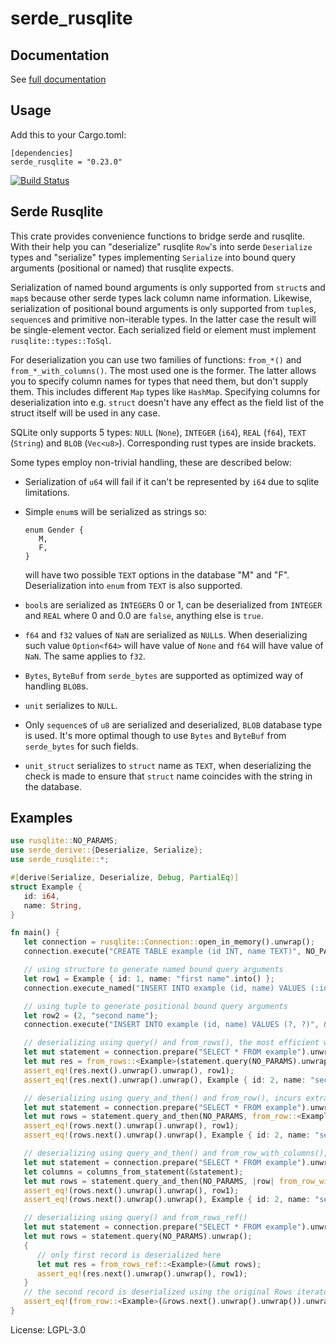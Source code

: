 # serde_rusqlite

## Documentation

See [full documentation](https://docs.rs/serde_rusqlite)

## Usage

Add this to your Cargo.toml:
```
[dependencies]
serde_rusqlite = "0.23.0"
```

[![Build Status](https://travis-ci.org/twistedfall/serde_rusqlite.svg?branch=master)](https://travis-ci.org/twistedfall/serde_rusqlite)

## Serde Rusqlite

This crate provides convenience functions to bridge serde and rusqlite. With their help
you can "deserialize" rusqlite `Row`'s into serde `Deserialize` types and "serialize" types
implementing `Serialize` into bound query arguments (positional or named) that rusqlite expects.

Serialization of named bound arguments is only supported from `struct`s and `map`s because other
serde types lack column name information. Likewise, serialization of positional bound arguments
is only supported from `tuple`s, `sequence`s and primitive non-iterable types. In the latter case
the result will be single-element vector. Each serialized field or element must implement
`rusqlite::types::ToSql`.

For deserialization you can use two families of functions: `from_*()` and `from_*_with_columns()`.
The most used one is the former. The latter allows you to specify column names for types that need
them, but don't supply them. This includes different `Map` types like `HashMap`. Specifying columns
for deserialization into e.g. `struct` doesn't have any effect as the field list of the struct itself
will be used in any case.

SQLite only supports 5 types: `NULL` (`None`), `INTEGER` (`i64`), `REAL` (`f64`), `TEXT` (`String`)
and `BLOB` (`Vec<u8>`). Corresponding rust types are inside brackets.

Some types employ non-trivial handling, these are described below:

* Serialization of `u64` will fail if it can't be represented by `i64` due to sqlite limitations.
* Simple `enum`s will be serialized as strings so:

  ```
  enum Gender {
     M,
     F,
  }
  ```

  will have two possible `TEXT` options in the database "M" and "F". Deserialization into `enum`
  from `TEXT` is also supported.
* `bool`s are serialized as `INTEGER`s 0 or 1, can be deserialized from `INTEGER` and `REAL` where
  0 and 0.0 are `false`, anything else is `true`.
* `f64` and `f32` values of `NaN` are serialized as `NULL`s. When deserializing such value `Option<f64>`
  will have value of `None` and `f64` will have value of `NaN`. The same applies to `f32`.
* `Bytes`, `ByteBuf` from `serde_bytes` are supported as optimized way of handling `BLOB`s.
* `unit` serializes to `NULL`.
* Only `sequence`s of `u8` are serialized and deserialized, `BLOB` database type is used. It's
  more optimal though to use `Bytes` and `ByteBuf` from `serde_bytes` for such fields.
* `unit_struct` serializes to `struct` name as `TEXT`, when deserializing the check is made to ensure
  that `struct` name coincides with the string in the database.

## Examples
```rust
use rusqlite::NO_PARAMS;
use serde_derive::{Deserialize, Serialize};
use serde_rusqlite::*;

#[derive(Serialize, Deserialize, Debug, PartialEq)]
struct Example {
   id: i64,
   name: String,
}

fn main() {
   let connection = rusqlite::Connection::open_in_memory().unwrap();
   connection.execute("CREATE TABLE example (id INT, name TEXT)", NO_PARAMS).unwrap();

   // using structure to generate named bound query arguments
   let row1 = Example { id: 1, name: "first name".into() };
   connection.execute_named("INSERT INTO example (id, name) VALUES (:id, :name)", &to_params_named(&row1).unwrap().to_slice()).unwrap();

   // using tuple to generate positional bound query arguments
   let row2 = (2, "second name");
   connection.execute("INSERT INTO example (id, name) VALUES (?, ?)", &to_params(&row2).unwrap().to_slice()).unwrap();

   // deserializing using query() and from_rows(), the most efficient way
   let mut statement = connection.prepare("SELECT * FROM example").unwrap();
   let mut res = from_rows::<Example>(statement.query(NO_PARAMS).unwrap());
   assert_eq!(res.next().unwrap().unwrap(), row1);
   assert_eq!(res.next().unwrap().unwrap(), Example { id: 2, name: "second name".into() });

   // deserializing using query_and_then() and from_row(), incurs extra overhead in from_row() call
   let mut statement = connection.prepare("SELECT * FROM example").unwrap();
   let mut rows = statement.query_and_then(NO_PARAMS, from_row::<Example>).unwrap();
   assert_eq!(rows.next().unwrap().unwrap(), row1);
   assert_eq!(rows.next().unwrap().unwrap(), Example { id: 2, name: "second name".into() });

   // deserializing using query_and_then() and from_row_with_columns(), better performance than from_row()
   let mut statement = connection.prepare("SELECT * FROM example").unwrap();
   let columns = columns_from_statement(&statement);
   let mut rows = statement.query_and_then(NO_PARAMS, |row| from_row_with_columns::<Example>(row, &columns)).unwrap();
   assert_eq!(rows.next().unwrap().unwrap(), row1);
   assert_eq!(rows.next().unwrap().unwrap(), Example { id: 2, name: "second name".into() });

   // deserializing using query() and from_rows_ref()
   let mut statement = connection.prepare("SELECT * FROM example").unwrap();
   let mut rows = statement.query(NO_PARAMS).unwrap();
   {
      // only first record is deserialized here
      let mut res = from_rows_ref::<Example>(&mut rows);
      assert_eq!(res.next().unwrap().unwrap(), row1);
   }
   // the second record is deserialized using the original Rows iterator
   assert_eq!(from_row::<Example>(&rows.next().unwrap().unwrap()).unwrap(), Example { id: 2, name: "second name".into() });
}
```

License: LGPL-3.0
